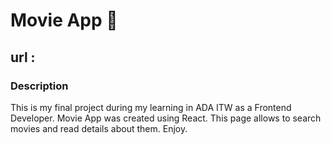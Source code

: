 # Movie App 🎥
## url : 

### Description 
 
 This is my final project during my learning in ADA ITW as a Frontend Developer. Movie App was created using React. This page allows to search movies and read details about them. Enjoy.

